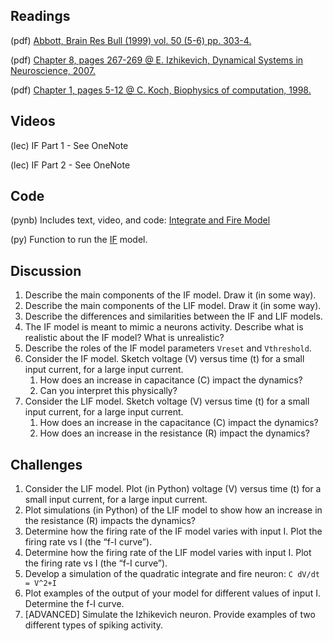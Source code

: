 ## Readings

(pdf) [Abbott, Brain Res Bull (1999) vol. 50 (5-6) pp. 303-4.](/Readings/Abbott_1999.pdf)

(pdf) [Chapter 8, pages 267-269 @ E. Izhikevich, Dynamical Systems in Neuroscience, 2007.](/Readings/Izhikevich_Chapter_8.pdf)

(pdf)	[Chapter 1, pages 5-12 @ C. Koch, Biophysics of computation, 1998.](/Readings/Koch_Chapter_1.pdf)

## Videos

(lec) IF Part 1 - See OneNote

(lec) IF Part 2 - See OneNote

<!--  (lec) [M. Kramer, Introduction to the integrate and fire model (Neural Spike Train Analysis)](https://www.samsi.info/news-and-media/27-jul-drs-m-kramer-and-u-eden-samsi)

  Slides available as [PDF](/Readings/Kramer_Slides_SAMSI_Lecture_1.pdf). !-->

## Code

(pynb) Includes text, video, and code: [Integrate and Fire Model](https://mark-kramer.github.io/Case-Studies-Python/IF.html)

(py)   Function to run the [IF](IF.py) model.

## Discussion

1. Describe the main components of the IF model. Draw it (in some way).
2. Describe the main components of the LIF model. Draw it (in some way).
3. Describe the differences and similarities between the IF and LIF models.
4. The IF model is meant to mimic a neurons activity. Describe what is realistic about the IF model? What is unrealistic?
5. Describe the roles of the IF model parameters `Vreset` and `Vthreshold`.
6. Consider the IF model. Sketch voltage (V) versus time (t) for a small input current, for a large input current.
    1. How does an increase in capacitance (C) impact the dynamics?
    2. Can you interpret this physically?
7. Consider the LIF model. Sketch voltage (V) versus time (t) for a small input current, for a large input current.
    1. How does an increase in the capacitance (C) impact the dynamics?
    2. How does an increase in the resistance (R) impact the dynamics?

## Challenges

1. Consider the LIF model. Plot (in Python) voltage (V) versus time (t) for a small input current, for a large input current.
2. Plot simulations (in Python) of the LIF model to show how an increase in the resistance (R) impacts the dynamics?
3. Determine how the firing rate of the IF model varies with input I. Plot the firing rate vs I (the “f-I curve”).
4. Determine how the firing rate of the LIF model varies with input I. Plot the firing rate vs I (the “f-I curve”).
5. Develop a simulation of the quadratic integrate and fire neuron: `C dV/dt = V^2+I`
6. Plot examples of the output of your model for different values of input I. Determine the f-I curve.
7. [ADVANCED] Simulate the Izhikevich neuron. Provide examples of two different types of spiking activity.

